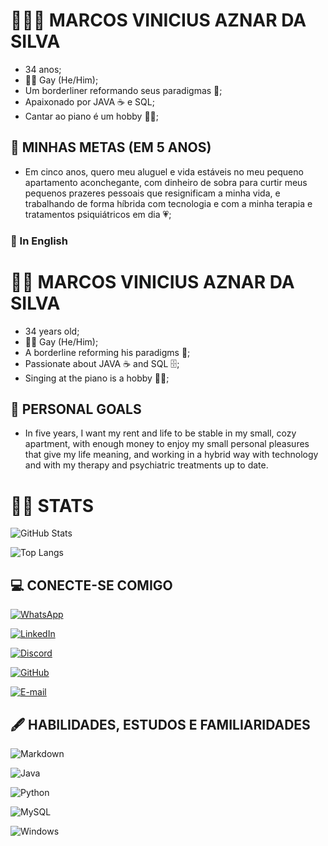 # 🧙🏾‍♂️ MARCOS VINICIUS AZNAR DA SILVA

- 34 anos;
- 🏳‍🌈 Gay (He/Him);
- Um borderliner reformando seus paradigmas 🦾; 
- Apaixonado por JAVA ☕ e SQL;
- Cantar ao piano é um hobby 🎹🎤;

## 🏹 MINHAS METAS (EM 5 ANOS)
- Em cinco anos, quero meu aluguel e vida estáveis no meu pequeno apartamento aconchegante, com dinheiro de sobra para curtir meus pequenos prazeres pessoais que resignificam a minha vida, e trabalhando de forma híbrida com tecnologia e com a minha terapia e tratamentos psiquiátricos em dia 💗;

### 🗽 In English

# 🧙‍♀️ MARCOS VINICIUS AZNAR DA SILVA

- 34 years old;
- 🏳‍🌈 Gay (He/Him);
- A borderline reforming his paradigms 🦾;
- Passionate about JAVA ☕ and SQL 🗄;
- Singing at the piano is a hobby 🎹🎤;

## 🏹 PERSONAL GOALS

- In five years, I want my rent and life to be stable in my small, cozy apartment, with enough money to enjoy my small personal pleasures that give my life meaning, and working in a hybrid way with technology and with my therapy and psychiatric treatments up to date.

# 👨‍💻 STATS

![GitHub Stats](https://github-readme-stats.vercel.app/api?username=vinicius-maznar&theme=transparent&bg_color=000&border_color=30A3DC&show_icons=true&icon_color=30A3DC&title_color=E94D5F&text_color=FFF)

![Top Langs](https://github-readme-stats-git-masterrstaa-rickstaa.vercel.app/api/top-langs/?username=vinicius-maznar&bg_color=000&border_color=30A3DC&title_color=E94D5F&text_color=FFF)

## 💻 CONECTE-SE COMIGO

[![WhatsApp](https://img.shields.io/badge/WhatsApp-25D366?style=for-the-badge&logo=whatsapp&logoColor=white)](https://wa.me/+5511982992579)

[![LinkedIn](https://img.shields.io/badge/LinkedIn-000?style=for-the-badge&logo=linkedin&logoColor=0E76A8)](https://www.linkedin.com/in/marcos-vin%C3%ADcius-aznar-da-silva-b70a7320a/)

[![Discord](https://img.shields.io/badge/Discord-000?style=for-the-badge&logo=discord)](viniciusaznar)

[![GitHub](https://img.shields.io/badge/GitHbt-000?style=for-the-badge&logo=github&logoColor=white)](https://github.com/vinicius-maznar)

[![E-mail](https://img.shields.io/badge/-Email-000?style=for-the-badge&logo=microsoft-outlook&logoColor=007BFF)](mailto:vinicius.maznar@gmail.com)


## 🖋 HABILIDADES, ESTUDOS E FAMILIARIDADES

![Markdown](https://img.shields.io/badge/Markdown-000?style=for-the-badge&logo=markdown)

![Java](https://img.shields.io/badge/Java-000?style=for-the-badge&logo=java)

![Python](https://img.shields.io/badge/Python-000?style=for-the-badge&logo=python)

![MySQL](https://img.shields.io/badge/MySQL-000?style=for-the-badge&logo=mysql&logoColor=005C84)

![Windows](https://img.shields.io/badge/Windows-000?style=for-the-badge&logo=windows&logoColor=2CA5E0)
